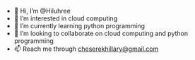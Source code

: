 - 👋 Hi, I’m @Hiluhree
- 👀 I’m interested in cloud computing
- 🌱 I’m currently learning python programming
- 💞️ I’m looking to collaborate on cloud computing and python programming
- 📫 Reach me through cheserekhillary@gmail.com

<!---
Hiluhree/Hiluhree is a ✨ special ✨ repository because its `README.md` (this file) appears on your GitHub profile.
You can click the Preview link to take a look at your changes.
--->
